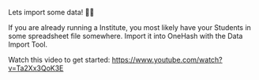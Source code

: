 Lets import some data! 💪💪

If you are already running a Institute, you most likely have your Students in some spreadsheet file somewhere. Import it into OneHash with the Data Import Tool.

Watch this video to get started: https://www.youtube.com/watch?v=Ta2Xx3QoK3E
